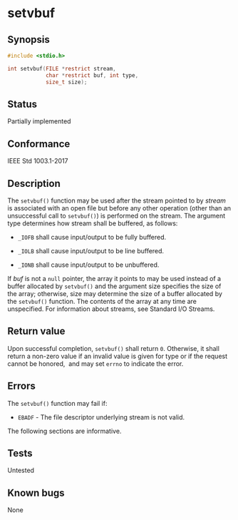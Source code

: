 # setvbuf

## Synopsis

```c
#include <stdio.h>

int setvbuf(FILE *restrict stream,
            char *restrict buf, int type,
            size_t size);
```

## Status

Partially implemented

## Conformance

IEEE Std 1003.1-2017

## Description

The `setvbuf()` function may be used after the stream pointed to by _stream_ is associated with an open file but
before any other operation (other than an unsuccessful call to `setvbuf()`) is performed on the stream. The argument
type determines how stream shall be buffered, as follows:

* `_IOFB` shall cause input/output to be fully buffered.

* `_IOLB` shall cause input/output to be line buffered.

* `_IONB` shall cause input/output to be unbuffered.

If _buf_ is not a `null` pointer, the array it points to may be used instead of a buffer allocated by `setvbuf()` and
the argument size specifies the size of the array; otherwise, size may determine the size of a buffer allocated by
the `setvbuf()` function. The contents of the array at any time are unspecified.
For information about streams, see Standard I/O Streams.

## Return value

Upon successful completion, `setvbuf()` shall return `0`. Otherwise, it shall return a non-zero value if an invalid
value is given for type or if the request cannot be honored,  and may set `errno` to indicate the error.

## Errors

The `setvbuf()` function may fail if:

* `EBADF` - The file descriptor underlying stream is not valid.

The following sections are informative.

## Tests

Untested

## Known bugs

None
